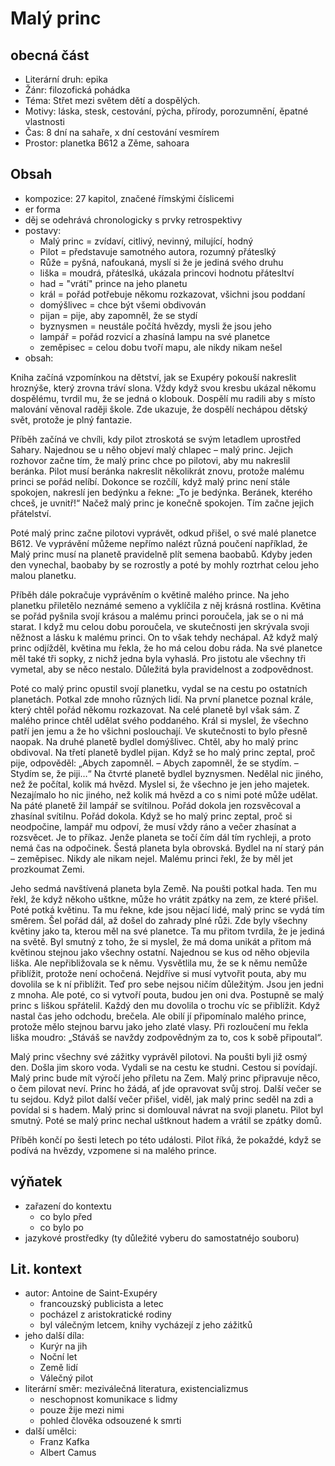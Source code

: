 # Malý princ

## obecná část

- Literární druh: epika
- Žánr: filozofická pohádka
- Téma: Střet mezi světem dětí a dospělých.
- Motivy: láska, stesk, cestování, pýcha, přírody, porozumnění, ěpatné vlastnosti
- Čas: 8 dní na sahaře, x dní cestování vesmírem
- Prostor: planetka B612 a Zěme, sahoara

## Obsah

- kompozice: 27 kapitol, značené římskými číslicemi
- er forma
- děj se odehrává chronologicky s prvky retrospektivy
- postavy:
  - Malý princ = zvídaví, citlivý, nevinný, milující, hodný
  - Pilot = představuje samotného autora, rozumný přáteslký
  - Růže = pyšná, nafoukaná, myslí si že je jediná svého druhu
  - liška = moudrá, přáteslká, ukázala princovi hodnotu přátesltví
  - had = "vrátí" prince na jeho planetu
  - král = pořád potřebuje někomu rozkazovat, všichni jsou poddaní
  - domýšlivec = chce být všemi obdivován
  - pijan = pije, aby zapomněl, že se stydí
  - byznysmen = neustále počítá hvězdy, mysli že jsou jeho
  - lampář = pořád rozvicí a zhasíná lampu na své planetce
  - zeměpisec = celou dobu tvoří mapu, ale nikdy nikam nešel
- obsah:

Kniha začíná vzpomínkou na dětství, jak se Exupéry pokouší nakreslit hroznýše, který zrovna tráví slona. Vždy když svou kresbu ukázal někomu dospělému, tvrdil mu, že se jedná o klobouk. Dospělí mu radili aby s místo malování věnoval raději škole. Zde ukazuje, že dospělí nechápou dětský svět, protože je plný fantazie.

Příběh začíná ve chvíli, kdy pilot ztroskotá se svým letadlem uprostřed Sahary. Najednou se u něho objeví malý chlapec – malý princ. Jejich rozhovor začne tím, že malý princ chce po pilotovi, aby mu nakreslil beránka. Pilot musí beránka nakreslit několikrát znovu, protože malému princi se pořád nelíbí. Dokonce se rozčílí, když malý princ není stále spokojen, nakreslí jen bedýnku a řekne: „To je bedýnka. Beránek, kterého chceš, je uvnitř!“ Načež malý princ je konečně spokojen. Tím začne jejich přátelství.

Poté malý princ začne pilotovi vyprávět, odkud přišel, o své malé planetce B612. Ve vyprávění můžeme nepřímo nalézt různá poučení například, že Malý princ musí na planetě pravidelně plít semena baobabů. Kdyby jeden den vynechal, baobaby by se rozrostly a poté by mohly roztrhat celou jeho malou planetku.

Příběh dále pokračuje vyprávěním o květině malého prince. Na jeho planetku přiletělo neznámé semeno a vyklíčila z něj krásná rostlina. Květina se pořád pyšnila svojí krásou a malému princi poroučela, jak se o ni má starat. I když mu celou dobu poroučela, ve skutečnosti jen skrývala svoji něžnost a lásku k malému princi. On to však tehdy nechápal. Až když malý princ odjížděl, květina mu řekla, že ho má celou dobu ráda. Na své planetce měl také tři sopky, z nichž jedna byla vyhaslá. Pro jistotu ale všechny tři vymetal, aby se něco nestalo. Důležitá byla pravidelnost a zodpovědnost.

Poté co malý princ opustil svojí planetku, vydal se na cestu po ostatních planetách. Potkal zde mnoho různých lidí. Na první planetce poznal krále, který chtěl pořád někomu rozkazovat. Na celé planetě byl však sám. Z malého prince chtěl udělat svého poddaného. Král si myslel, že všechno patří jen jemu a že ho všichni poslouchají. Ve skutečnosti to bylo přesně naopak. Na druhé planetě bydlel domýšlivec. Chtěl, aby ho malý princ obdivoval. Na třetí planetě bydlel pijan. Když se ho malý princ zeptal, proč pije, odpověděl: „Abych zapomněl. – Abych zapomněl, že se stydím. – Stydím se, že piji…“ Na čtvrté planetě bydlel byznysmen. Nedělal nic jiného, než že počítal, kolik má hvězd. Myslel si, že všechno je jen jeho majetek. Nezajímalo ho nic jiného, než kolik má hvězd a co s nimi poté může udělat. Na páté planetě žil lampář se svítilnou. Pořád dokola jen rozsvěcoval a zhasínal svítilnu. Pořád dokola. Když se ho malý princ zeptal, proč si neodpočine, lampář mu odpoví, že musí vždy ráno a večer zhasínat a rozsvěcet. Je to příkaz. Jenže planeta se točí čím dál tím rychleji, a proto nemá čas na odpočinek. Šestá planeta byla obrovská. Bydlel na ní starý pán – zeměpisec. Nikdy ale nikam nejel. Malému princi řekl, že by měl jet prozkoumat Zemi.

Jeho sedmá navštívená planeta byla Země. Na poušti potkal hada. Ten mu řekl, že když někoho uštkne, může ho vrátit zpátky na zem, ze které přišel. Poté potká květinu. Ta mu řekne, kde jsou nějací lidé, malý princ se vydá tím směrem.
Šel pořád dál, až došel do zahrady plné růži. Zde byly všechny květiny jako ta, kterou měl na své planetce. Ta mu přitom tvrdila, že je jediná na světě. Byl smutný z toho, že si myslel, že má doma unikát a přitom má květinou stejnou jako všechny ostatní.
Najednou se kus od něho objevila liška. Ale nepřibližovala se k němu. Vysvětlila mu, že se k němu nemůže přiblížit, protože není ochočená. Nejdříve si musí vytvořit pouta, aby mu dovolila se k ní přiblížit. Teď pro sebe nejsou ničím důležitým. Jsou jen jedni z mnoha. Ale poté, co si vytvoří pouta, budou jen oni dva. Postupně se malý princ s liškou spřátelil. Každý den mu dovolila o trochu víc se přiblížit. Když nastal čas jeho odchodu, brečela. Ale obilí jí připomínalo malého prince, protože mělo stejnou barvu jako jeho zlaté vlasy. Při rozloučení mu řekla liška moudro: „Stáváš se navždy zodpovědným za to, cos k sobě připoutal“.

Malý princ všechny své zážitky vyprávěl pilotovi. Na poušti byli již osmý den. Došla jim skoro voda. Vydali se na cestu ke studni. Cestou si povídají. Malý princ bude mít výročí jeho příletu na Zem. Malý princ připravuje něco, o čem pilovat neví. Princ ho žádá, ať jde opravovat svůj stroj. Další večer se tu sejdou. Když pilot další večer přišel, viděl, jak malý princ seděl na zdi a povídal si s hadem. Malý princ si domlouval návrat na svoji planetu. Pilot byl smutný. Poté se malý princ nechal uštknout hadem a vrátil se zpátky domů.

Příběh končí po šesti letech po této události. Pilot říká, že pokaždé, když se podívá na hvězdy, vzpomene si na malého prince.

## výňatek

- zařazení do kontextu
  - co bylo před
  - co bylo po
- jazykové prostředky (ty důležité vyberu do samostatnéjo souboru)

## Lit. kontext

- autor: Antoine de Saint-Exupéry
  - francouzský publicista a letec
  - pocházel z aristokratické rodiny
  - byl válečným letcem, knihy vycházejí z jeho zážitků
- jeho další díla:
  - Kurýr na jih
  - Noční let
  - Země lidí
  - Válečný pilot
- literární směr: meziválečná literatura, existencializmus
  - neschopnost komunikace s lidmy
  - pouze žije mezi nimi
  - pohled člověka odsouzené k smrti
- další umělci:
  - Franz Kafka
  - Albert Camus

